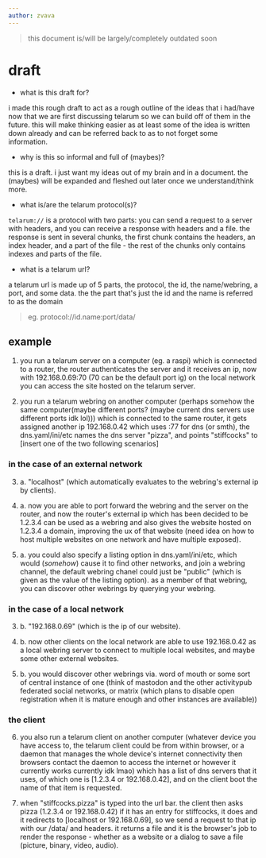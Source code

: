 ```yaml
---
author: zvava
---
```


> this document is/will be largely/completely outdated soon

# draft

- what is this draft for?

i made this rough draft to act as a rough outline of the ideas that i had/have now that we are first discussing telarum so we can build off of them in the future. this will make thinking easier as at least some of the idea is written down already and can be referred back to as to not forget some information.

- why is this so informal and full of (maybes)?

this is a draft. i just want my ideas out of my brain and in a document. the (maybes) will be expanded and fleshed out later once we understand/think more.

- what is/are the telarum protocol(s)?

`telarum://` is a protocol with two parts: you can send a request to a server with headers, and you can receive a response with headers and a file. the response is sent in several chunks, the first chunk contains the headers, an index header, and a part of the file - the rest of the chunks only contains indexes and parts of the file.

- what is a telarum url?

a telarum url is made up of 5 parts, the protocol, the id, the name/webring, a port, and some data. the the part that's just the id and the name is referred to as the domain

> eg. protocol://id.name:port/data/

## example
1. you run a telarum server on a computer (eg. a raspi) which is connected to a router, the router authenticates the server and it receives an ip, now with 192.168.0.69:70 (70 can be the default port ig) on the local network you can access the site hosted on the telarum server.

2. you run a telarum webring on another computer (perhaps somehow the same computer(maybe different ports? (maybe current dns servers use different ports idk lol))) which is connected to the same router, it gets assigned another ip 192.168.0.42 which uses :77 for dns (or smth), the dns.yaml/ini/etc names the dns server "pizza", and points "stiffcocks" to [insert one of the two following scenarios]

### in the case of an external network
3. a. "localhost" (which automatically evaluates to the webring's external ip by clients).

4. a. now you are able to port forward the webring and the server on the router, and now the router's external ip which has been decided to be 1.2.3.4 can be used as a webring and also gives the website hosted on 1.2.3.4 a domain, improving the ux of that website (need idea on how to host multiple websites on one network and have multiple exposed).

5. a. you could also specify a listing option in dns.yaml/ini/etc, which would (*somehow*) cause it to find other networks, and join a webring channel, the default webring chanel could just be "public" (which is given as the value of the listing option). as a member of that webring, you can discover other webrings by querying your webring.

### in the case of a local network
3. b. "192.168.0.69" (which is the ip of our website).

4. b. now other clients on the local network are able to use 192.168.0.42 as a local webring server to connect to multiple local websites, and maybe some other external websites.

5. b. you would discover other webrings via. word of mouth or some sort of central instance of one (think of mastodon and the other activitypub federated social networks, or matrix (which plans to disable open registration when it is mature enough and other instances are available))

### the client
6. you also run a telarum client on another computer (whatever device you have access to, the telarum client could be from within browser, or a daemon that manages the whole device's internet connectivity then browsers contact the daemon to access the internet or however it currently works currently idk lmao) which has a list of dns servers that it uses, of which one is [1.2.3.4 or 192.168.0.42], and on the client boot the name of that item is requested.

7. when "stiffcocks.pizza" is typed into the url bar. the client then asks pizza (1.2.3.4 or 192.168.0.42) if it has an entry for stiffcocks, it does and it redirects to [localhost or 192.168.0.69], so we send a request to that ip with our /data/ and headers. it returns a file and it is the browser's job to render the response - whether as a website or a dialog to save a file (picture, binary, video, audio).
